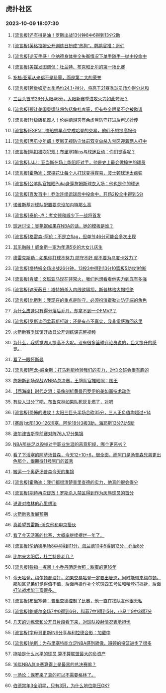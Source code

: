 ## 虎扑社区 
### 2023-10-09 18:07:30

1. [[流言板]还有得是油！罗斯出战13分钟8中6得到13分2助](https://bbs.hupu.com/62395311.html)

2. [[流言板]英格拉姆公开训练日扮成“热狗”，鹈鹕官推：哥们](https://bbs.hupu.com/62395045.html)

3. [[流言板]逆天手感！伦纳德身体完全失衡情况下单手随手一抛中投命中](https://bbs.hupu.com/62394709.html)

4. [[流言板]美媒发图调侃：杜兰特、布克和比尔的第一场比赛](https://bbs.hupu.com/62396680.html)

5. [补档:亚军从来都不是耻辱，而是第二大的荣誉](https://bbs.hupu.com/62397869.html)

6. [[流言板]若詹姆斯本季场均24.1+得分，将高于21赛季球员场均得分总和](https://bbs.hupu.com/62393565.html)

7. [三巨头首节26分太阳46分，太阳新赛季进攻火力如此夸张？](https://bbs.hupu.com/62393008.html)

8. [[流言板]预计美国奥运队将包括詹杜库等，但有些全明星不会被邀请](https://bbs.hupu.com/62393057.html)

9. [[流言板]升级版机器人！伦纳德游刃有余虚晃防守打进后再送妙传](https://bbs.hupu.com/62394626.html)

10. [[流言板]ESPN：快船想早点完成哈登的交易，他们不想提高报价](https://bbs.hupu.com/62392996.html)

11. [[流言板]再见少年郎！罗斯无视防守体前双变向杀入禁区迎着两人打中](https://bbs.hupu.com/62393692.html)

12. [[流言板]隔扣被吹犯规！布里塞特Ins与球迷互动：你们觉得呢？](https://bbs.hupu.com/62395616.html)

13. [[流言板]JJJ：亚当斯在场上能阻吓对手，他是史上最会做掩护的球员](https://bbs.hupu.com/62398689.html)

14. [[流言板]霍勒迪：双探花让每个人打球变得容易，波士顿球迷太疯狂](https://bbs.hupu.com/62396977.html)

15. [[流言板]公羊队官推晒Puka身穿詹姆斯球衣入场：他也是你的球迷](https://bbs.hupu.com/62393332.html)

16. [[流言板]百发百中！乔治连续运球后中投命中，开场2投全中得到5分](https://bbs.hupu.com/62394185.html)

17. [诺维斯基对球队配置要求没加内特那么高](https://bbs.hupu.com/62398283.html)

18. [[流言板]泰伦-卢：考文顿和威少下一战将首发](https://bbs.hupu.com/62396169.html)

19. [球迷讨论：吴艳妮如果在NBA的话，她的模板是谁？](https://bbs.hupu.com/62396942.html)

20. [[流言板]格雷森-阿伦：不是立flag，但单节46分可能会多次出现](https://bbs.hupu.com/62394022.html)

21. [其乐融融！威金斯一家为年满5岁的大女儿庆生](https://bbs.hupu.com/62396704.html)

22. [德雷克斯勒：如果你打球不努力 防守不好 就不要为乌度卡效力了](https://bbs.hupu.com/62396946.html)

23. [[流言板]塔特姆全场出战26分钟，13投3中得到13分10篮板5助攻1抢断](https://bbs.hupu.com/62393772.html)

24. [[流言板]肯威：文班亚马现在非常火，我们也想看看他实力到底有多强](https://bbs.hupu.com/62399284.html)

25. [[流言板]遮天蔽日！塔特姆杀入内线欲隔扣，斯普林格大帽拒绝](https://bbs.hupu.com/62393298.html)

26. [[流言板]比斯利：我现在的重点是防守，必须扮演霍勒迪防守端的角色](https://bbs.hupu.com/62395803.html)

27. [为什么皮蓬只有得分落后乔丹，却拿不到一个FMVP？](https://bbs.hupu.com/62398178.html)

28. [[流言板]罗斯谈回孟菲斯打球：还是有点不真实，我非常感激回这里](https://bbs.hupu.com/62398464.html)

29. [火箭新赛季球馆开放日公开训练课完整视频](https://bbs.hupu.com/62393165.html)

30. [为什么，我感觉湖人提高不大呢。没有很多篮球评论员说的，巨大提升的感觉。](https://bbs.hupu.com/62398167.html)

31. [看了一眼怀斯曼](https://bbs.hupu.com/62398073.html)

32. [[流言板]阿龙-威金斯：打马刺能检验我们的实力，对位文班会很有趣的](https://bbs.hupu.com/62399150.html)

33. [詹姆斯到场观战WNBA总决赛，王牌队官推晒照：国王](https://bbs.hupu.com/62392876.html)

34. [【西海岸】时代之泪：录像剖析黄曼巴罗伊的美如画技术动作](https://bbs.hupu.com/62398107.html)

35. [有些人过分了吧，布鲁克林如果队死灰复燃了，对吧](https://bbs.hupu.com/62398437.html)

36. [[流言板]恐怖的进攻！太阳三巨头半场合砍35分，三人正负值均超过+14](https://bbs.hupu.com/62392874.html)

37. [[赛后]太阳130-126活塞，阿伦18分3板3助，海耶斯13分7助5断](https://bbs.hupu.com/62392763.html)

38. [波尔津吉斯季前赛对阵76人17分集锦](https://bbs.hupu.com/62397457.html)

39. [NBA那些足以毁掉对手职业生涯的恶意犯规，哪个更恶劣？](https://bbs.hupu.com/62398352.html)

40. [看了下活塞的阿萨汤普森，今天12+10+6，很全面，而阿门是汤普森兄弟更出色那个，很期待11号阿门的首秀](https://bbs.hupu.com/62392813.html)

41. [搬运一个奥萨汤普森今天的集锦](https://bbs.hupu.com/62398947.html)

42. [[流言板]霍勒迪：我们都很清楚普里查德的实力，他真的很会得分](https://bbs.hupu.com/62398758.html)

43. [[流言板]期待再次绽放！罗斯杀入禁区得到作为灰熊球员的首分](https://bbs.hupu.com/62393489.html)

44. [说说对格林的心里想法](https://bbs.hupu.com/62399313.html)

45. [火箭新秀发展预期](https://bbs.hupu.com/62397955.html)

46. [真希望贾雷斯-沃克他和申京搭伙](https://bbs.hupu.com/62398993.html)

47. [看了今天活塞的比赛，大概率继续摆烂一年了。](https://bbs.hupu.com/62397991.html)

48. [[流言板]伦纳德半场8中4得到11分，海兰德10中5得到12分，乔治8分](https://bbs.hupu.com/62394884.html)

49. [比尔来太阳后，杜兰特是老几？](https://bbs.hupu.com/62398716.html)

50. [[流言板]弹指一挥间！小乔丹晒定妆照：甜蜜的第16年](https://bbs.hupu.com/62396248.html)

51. [今天哈登，梅尔顿都没打，如果交易哈登一定要出曼恩，同时能带来梅尔顿，那船区兄弟们觉得值不值，后面再操作补个吃饼四五号位和哈登打挡拆，后面打法战术能丰富很多。](https://bbs.hupu.com/62399454.html)

52. [[流言板]布里塞特：普里查德控制了比赛，他一直在找队友他很无私](https://bbs.hupu.com/62398540.html)

53. [[流言板]鲍威尔全场7中0得到6分，科菲7中1得到5分，小马丁9中3得7分](https://bbs.hupu.com/62395839.html)

54. [几天的训练营和公开日片段看下来，对球队投射情况表示担忧](https://bbs.hupu.com/62399188.html)

55. [[流言板]字母哥更新INS分享与利拉德合影：加载中](https://bbs.hupu.com/62394667.html)

56. [[流言板]纳斯：为布里塞特能立足NBA感到骄傲，班顿的投篮进步了很多](https://bbs.hupu.com/62399006.html)

57. [拖哈是什么水平的球员 算不算联盟最大的负资产](https://bbs.hupu.com/62397944.html)

58. [16年NBA总决赛算得上是最黑的总决赛嘛？](https://bbs.hupu.com/62399446.html)

59. [一场论：保罗来了真的可以不需要格林了。](https://bbs.hupu.com/62399003.html)

60. [伯德常年3全明星，只有3冠，为什么地位能压OK?](https://bbs.hupu.com/62398048.html)

